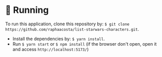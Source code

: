 # 🚀 Running 

 To run this application, clone this repository by: `$ git clone https://github.com/raphaacosta/list-starwars-characters.git`.
 - Install the dependencies by: `$ yarn install`.
 - Run `$ yarn start` or `$ npm install` (if the browser don't open, open it and access `http://localhost:5173/`)